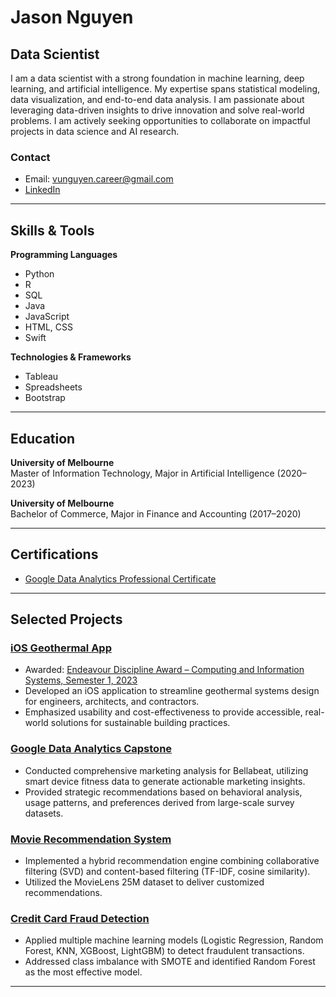 # Jason Nguyen

## Data Scientist

I am a data scientist with a strong foundation in machine learning, deep learning, and artificial intelligence. My expertise spans statistical modeling, data visualization, and end-to-end data analysis. I am passionate about leveraging data-driven insights to drive innovation and solve real-world problems. I am actively seeking opportunities to collaborate on impactful projects in data science and AI research.

### Contact
- Email: vunguyen.career@gmail.com
- [LinkedIn](https://www.linkedin.com/in/jason-nguyen-7105231a5/)

---

## Skills & Tools

**Programming Languages**
- Python
- R
- SQL
- Java
- JavaScript
- HTML, CSS
- Swift

**Technologies & Frameworks**
- Tableau
- Spreadsheets
- Bootstrap

---

## Education

**University of Melbourne**  
Master of Information Technology, Major in Artificial Intelligence (2020–2023)

**University of Melbourne**  
Bachelor of Commerce, Major in Finance and Accounting (2017–2020)

---

## Certifications

- [Google Data Analytics Professional Certificate](https://www.coursera.org/account/accomplishments/specialization/certificate/XYPHJZKXS4M4)

---

## Selected Projects

### [iOS Geothermal App](https://apps.apple.com/app/geosys-calculator/id6449222772)
- Awarded: [Endeavour Discipline Award – Computing and Information Systems, Semester 1, 2023](https://endeavour.unimelb.edu.au/students/endeavour-awards-night)
- Developed an iOS application to streamline geothermal systems design for engineers, architects, and contractors.
- Emphasized usability and cost-effectiveness to provide accessible, real-world solutions for sustainable building practices.

### [Google Data Analytics Capstone](https://github.com/qvunguyen/google_data_analyst_capstone)
- Conducted comprehensive marketing analysis for Bellabeat, utilizing smart device fitness data to generate actionable marketing insights.
- Provided strategic recommendations based on behavioral analysis, usage patterns, and preferences derived from large-scale survey datasets.

### [Movie Recommendation System](https://github.com/qvunguyen/movie-recommendation-system)
- Implemented a hybrid recommendation engine combining collaborative filtering (SVD) and content-based filtering (TF-IDF, cosine similarity).
- Utilized the MovieLens 25M dataset to deliver customized recommendations.

### [Credit Card Fraud Detection](https://github.com/qvunguyen/credit-card-fraud-detection)
- Applied multiple machine learning models (Logistic Regression, Random Forest, KNN, XGBoost, LightGBM) to detect fraudulent transactions.
- Addressed class imbalance with SMOTE and identified Random Forest as the most effective model.

---

<!--
qvunguyen/qvunguyen is a ✨ special ✨ repository because its `README.md` (this file) appears on your GitHub profile.
-->